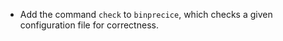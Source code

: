 - Add the command `check` to `binprecice`, which checks a given configuration file for correctness.
